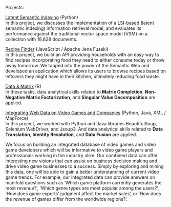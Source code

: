 Projects:<br />

[Latent Semantic Indexing](https://github.com/kuanmin/projects/tree/master/LSI) (Python) <br />
In this project, we discusses the implementation of a LSI-based (latent semantic indexing) information retrieval model, and evaluates its performance against the traditional vector space model (VSM) on a collection with 18,828 documents.


[Recipe Finder](https://drive.google.com/drive/folders/10a75TzSMbRbXZJtyzNDduypMRhvqyRve?usp=sharing) (JavaScript / Apache Jena Fuseki) <br />
In this project, we build an API providing households with an easy way to find recipes incorporating food they need to either consume today or throw away tomorrow. We tapped into the power of the Semantic Web and developed an application which allows its users to browse recipes based on leftovers they might have in their kitchen, ultimately reducing food waste.


[Data & Matrix](https://drive.google.com/drive/folders/10a75TzSMbRbXZJtyzNDduypMRhvqyRve?usp=sharing) (R) <br />
In these tasks, data analytical skills related to **Matrix Completion**, **Non-Negative Matrix Factorization**, and **Singular Value Decomposition** are applied.


[Integrating Web Data on Video Games and Companies](https://drive.google.com/drive/folders/10a75TzSMbRbXZJtyzNDduypMRhvqyRve?usp=sharing) (Python, Java, XML / MapForce) <br />
In this project, we worked with Python and Java libraries BeautifulSoup, Selenium WebDriver, and Jsoup3. And data analytical skills related to **Data Translation**, **Identity Resolution**, and **Data Fusion** are applied.

We focus on building an integrated database of video games and video game developers which will be informative to video game players and professionals working in the industry alike. Our combined data can offer interesting new visions that can assist on business decision making and drive video game businesses to a success. Simply by exploring and mining this data, one will be able to gain a better understanding of current video game trends. For example, our integrated data can provide answers on manifold questions such as ‘Which game platform currently generates the most revenue?’, ‘Which genre types are most popular among the users?’, ’How does game experts’ judgment affect the market sales‘, or ‘How does the revenue of games differ from the worldwide regions?’.

